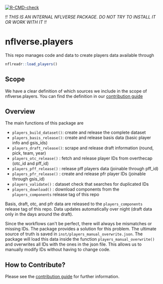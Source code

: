 <!-- badges: start -->
[![R-CMD-check](https://github.com/nflverse/nflverse.players/actions/workflows/R-CMD-check.yaml/badge.svg)](https://github.com/nflverse/nflverse.players/actions/workflows/R-CMD-check.yaml)
<!-- badges: end -->

*!! THIS IS AN INTERNAL NFLVERSE PACKAGE. DO NOT TRY TO INSTALL IT OR WORK WITH IT !!*

# nflverse.players

This repo manages code and data to create players data available through

``` r 
nflreadr::load_players()
```

## Scope

We have a clear definition of which sources we include in the scope of 
nflverse.players. 
You can find the definition in our [contribution guide](.github/CONTRIBUTING.md) 

## Overview

The main functions of this package are

- `players_build_dataset()`: create and release the complete dataset
- `players_basis_release()`: create and release basis data (basic player info and gsis_ids)
- `players_draft_release()`: scrape and release draft information (round, pick, team, year)
- `players_otc_release()`  : fetch and release player IDs from overthecap (otc_id and pff_id)
- `players_pff_release()`  : release pff players data (joinable through pff_id)
- `players_pfr_release()`  : create and release pfr player IDs (joinable through gsis_id)
- `players_validate()`     : dataset check that searches for duplicated IDs
- `players_download()`     : download components from the `players_components` release tag of this repo

Basis, draft, otc, and pfr data are released to the `players_components` release 
tag of this repo. Data updates automatically over night (draft data only in the 
days around the draft).

Since the workflows can't be perfect, there will always be mismatches or missing 
IDs. The package provides a solution for this problem. The ultimate source of truth 
is saved in `inst/players_manual_overwrite.json`. The package will load this data
inside the function `players_manual_overwrite()` and overwrites all IDs with the
ones in the json file. This allows us to manually modify IDs without having to
change code.

## How to Contribute?

Please see the [contribution guide](.github/CONTRIBUTING.md) 
for further information.

